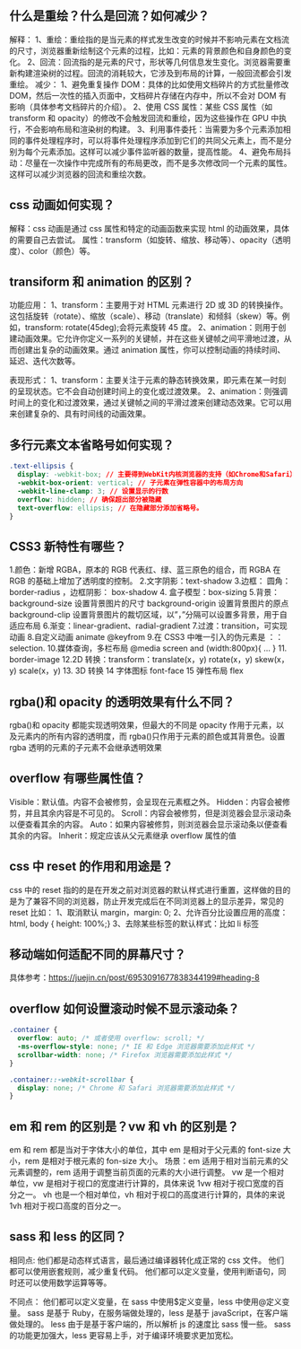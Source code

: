 ## 什么是重绘？什么是回流？如何减少？

解释：
1、重绘：重绘指的是当元素的样式发生改变的时候并不影响元素在文档流的尺寸，浏览器重新绘制这个元素的过程，比如：元素的背景颜色和自身颜色的变化。
2、回流：回流指的是元素的尺寸，形状等几何信息发生变化。浏览器需要重新构建渲染树的过程。回流的消耗较大，它涉及到布局的计算，一般回流都会引发重绘。
减少：
1、避免重复操作 DOM：具体的比如使用文档碎片的方式批量修改 DOM，然后一次性的插入页面中，文档碎片存储在内存中，所以不会对 DOM 有影响（具体参考文档碎片的介绍）。
2、使用 CSS 属性：某些 CSS 属性（如 transform 和 opacity）的修改不会触发回流和重绘，因为这些操作在 GPU 中执行，不会影响布局和渲染树的构建。
3、利用事件委托：当需要为多个元素添加相同的事件处理程序时，可以将事件处理程序添加到它们的共同父元素上，而不是分别为每个元素添加。这样可以减少事件监听器的数量，提高性能。
4、避免布局抖动：尽量在一次操作中完成所有的布局更改，而不是多次修改同一个元素的属性。这样可以减少浏览器的回流和重绘次数。

## css 动画如何实现？

解释：css 动画是通过 css 属性和特定的动画函数来实现 html 的动画效果，具体的需要自己去尝试。
属性：transform（如旋转、缩放、移动等）、opacity（透明度）、color（颜色）等。

## transiform 和 animation 的区别？

功能应用：
1、transform：主要用于对 HTML 元素进行 2D 或 3D 的转换操作。这包括旋转（rotate）、缩放（scale）、移动（translate）和倾斜（skew）等。例如，transform: rotate(45deg);会将元素旋转 45 度。
2、animation：则用于创建动画效果。它允许你定义一系列的关键帧，并在这些关键帧之间平滑地过渡，从而创建出复杂的动画效果。通过 animation 属性，你可以控制动画的持续时间、延迟、迭代次数等。

表现形式：
1、transform：主要关注于元素的静态转换效果，即元素在某一时刻的呈现状态。它不会自动创建时间上的变化或过渡效果。
2、animation：则强调时间上的变化和过渡效果，通过关键帧之间的平滑过渡来创建动态效果。它可以用来创建复杂的、具有时间线的动画效果。

## 多行元素文本省略号如何实现？

```css
.text-ellipsis {
  display: -webkit-box; // 主要得到WebKit内核浏览器的支持（如Chrome和Safari）
  -webkit-box-orient: vertical; // 子元素在弹性容器中的布局方向
  -webkit-line-clamp: 3; // 设置显示的行数
  overflow: hidden; // 确保超出部分被隐藏
  text-overflow: ellipsis; // 在隐藏部分添加省略号。
}
```

## CSS3 新特性有哪些？

1.颜色：新增 RGBA，原本的 RGB 代表红、绿、蓝三原色的组合，而 RGBA 在 RGB 的基础上增加了透明度的控制。 2.文字阴影：text-shadow 3.边框： 圆角：border-radius ，边框阴影： box-shadow 4. 盒子模型：box-sizing 5.背景：background-size 设置背景图片的尺寸 background-origin 设置背景图片的原点 background-clip 设置背景图片的裁切区域，以”，”分隔可以设置多背景，用于自适应布局 6.渐变：linear-gradient、radial-gradient 7.过渡：transition，可实现动画 8.自定义动画 animate @keyfrom 9.在 CSS3 中唯一引入的伪元素是 ：：selection. 10.媒体查询，多栏布局 @media screen and (width:800px){ … } 11. border-image
12.2D 转换：transform：translate(x，y) rotate(x，y) skew(x，y) scale(x，y) 13. 3D 转换
14 字体图标 font-face 15 弹性布局 flex

## rgba()和 opacity 的透明效果有什么不同？

rgba()和 opacity 都能实现透明效果，但最大的不同是 opacity 作用于元素，以及元素内的所有内容的透明度，而 rgba()只作用于元素的颜色或其背景色。设置 rgba 透明的元素的子元素不会继承透明效果

## overflow 有哪些属性值？

Visible：默认值。内容不会被修剪，会呈现在元素框之外。
Hidden：内容会被修剪，并且其余内容是不可见的。
Scroll：内容会被修剪，但是浏览器会显示滚动条以便查看其余的内容。
Auto：如果内容被修剪，则浏览器会显示滚动条以便查看其余的内容。
Inherit：规定应该从父元素继承 overflow 属性的值

## css 中 reset 的作用和用途是？

css 中的 reset 指的的是在开发之前对浏览器的默认样式进行重置，这样做的目的是为了兼容不同的浏览器，防止开发完成后在不同浏览器上的显示差异，常见的 reset 比如：
1、取消默认 margin，margin: 0;
2、允许百分比设置应用的高度：html, body { height: 100%;}
3、去除某些标签的默认样式：比如 li 标签

## 移动端如何适配不同的屏幕尺寸？

具体参考：https://juejin.cn/post/6953091677838344199#heading-8

## overflow 如何设置滚动时候不显示滚动条？

```css
.container {
  overflow: auto; /* 或者使用 overflow: scroll; */
  -ms-overflow-style: none; /* IE 和 Edge 浏览器需要添加此样式 */
  scrollbar-width: none; /* Firefox 浏览器需要添加此样式 */
}

.container::-webkit-scrollbar {
  display: none; /* Chrome 和 Safari 浏览器需要添加此样式 */
}
```

## em 和 rem 的区别是？vw 和 vh 的区别是？

em 和 rem 都是当对于字体大小的单位，其中 em 是相对于父元素的 font-size 大小，rem 是相对于根元素的 fon-size 大小。
场景：em 适用于相对当前元素的父元素调整的，rem 适用于调整当前页面的元素的大小进行调整。
vw 是一个相对单位，vw 是相对于视口的宽度进行计算的，具体来说 1vw 相对于视口宽度的百分之一。
vh 也是一个相对单位，vh 相对于视口的高度进行计算的，具体的来说 1vh 相对于视口高度的百分之一。

## sass 和 less 的区同？

相同点:
他们都是动态样式语言，最后通过编译器转化成正常的 css 文件。
他们都可以使用嵌套规则，减少重复代码。
他们都可以定义变量，使用判断语句，同时还可以使用数学运算等等。

不同点：
他们都可以定义变量，在 sass 中使用$定义变量，less 中使用@定义变量。
sass 是基于 Ruby，在服务端做处理的，less 是基于 javaScript，在客户端做处理的。
less 由于是基于客户端的，所以解析 js 的速度比 sass 慢一些。
sass 的功能更加强大，less 更容易上手，对于编译环境要求更加宽松。
